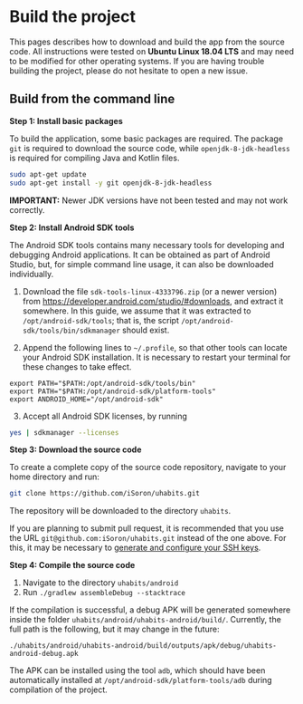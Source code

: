 # Build the project

This pages describes how to download and build the app from the source code. All instructions were tested on **Ubuntu Linux 18.04 LTS** and may need to be modified for other operating systems. If you are having trouble building the project, please do not hesitate to open a new issue.

## Build from the command line

**Step 1: Install basic packages**

To build the application, some basic packages are required. The package `git` is required to download the source code, while `openjdk-8-jdk-headless` is required for compiling Java and Kotlin files.

```bash
sudo apt-get update
sudo apt-get install -y git openjdk-8-jdk-headless
```

**IMPORTANT:** Newer JDK versions have not been tested and may not work correctly.


**Step 2: Install Android SDK tools**

The Android SDK tools contains many necessary tools for developing and debugging Android applications. It can be obtained as part of Android Studio, but, for simple command line usage, it can also be downloaded individually.

1. Download the file `sdk-tools-linux-4333796.zip` (or a newer version) from https://developer.android.com/studio/#downloads, and extract it somewhere. In this guide, we assume that it was extracted to `/opt/android-sdk/tools`; that is, the script `/opt/android-sdk/tools/bin/sdkmanager` should exist.

2. Append the following lines to `~/.profile`, so that other tools can locate your Android SDK installation. It is necessary to restart your terminal for these changes to take effect.
```
export PATH="$PATH:/opt/android-sdk/tools/bin"
export PATH="$PATH:/opt/android-sdk/platform-tools"
export ANDROID_HOME="/opt/android-sdk"
```

3. Accept all Android SDK licenses, by running
```bash
yes | sdkmanager --licenses
```

**Step 3: Download the source code**

To create a complete copy of the source code repository, navigate to your home directory and run:
```bash
git clone https://github.com/iSoron/uhabits.git
```
The repository will be downloaded to the directory `uhabits`.

If you are planning to submit pull request, it is recommended that you use the URL `git@github.com:iSoron/uhabits.git` instead of the one above. For this, it may be necessary to [generate and configure your SSH keys](https://help.github.com/en/github/authenticating-to-github/generating-a-new-ssh-key-and-adding-it-to-the-ssh-agent).

**Step 4: Compile the source code**

1. Navigate to the directory `uhabits/android`
2. Run `./gradlew assembleDebug --stacktrace`

If the compilation is successful, a debug APK will be generated somewhere inside the folder `uhabits/android/uhabits-android/build/`. Currently, the full path is the following, but it may change in the future:

    ./uhabits/android/uhabits-android/build/outputs/apk/debug/uhabits-android-debug.apk

The APK can be installed using the tool `adb`, which should have been automatically installed at `/opt/android-sdk/platform-tools/adb` during compilation of the project.